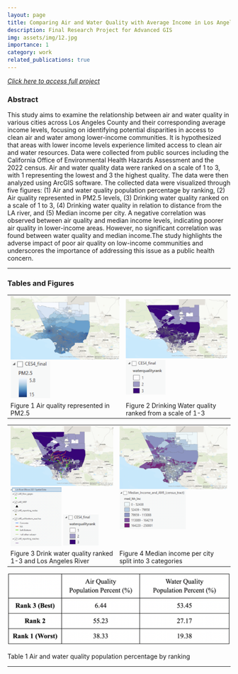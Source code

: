 ```yaml
---
layout: page
title: Comparing Air and Water Quality with Average Income in Los Angeles County
description: Final Research Project for Advanced GIS 
img: assets/img/12.jpg
importance: 1
category: work
related_publications: true
---
```


[*Click here to access full project*
](https://github.com/leilaghazvini/leilaghazvini.github.io/blob/master/assets/pdf/Project%20envs%20196%20.pdf)
### Abstract

This study aims to examine the relationship between air and water quality in various cities across Los Angeles County and their corresponding average income levels, focusing on identifying potential disparities in access to clean air and water among lower-income communities. It is hypothesized that areas with lower income levels experience limited access to clean air and water resources. Data were collected from public sources including the California Office of Environmental Health Hazards Assessment and the 2022 census. Air and water quality data were ranked on a scale of 1 to 3, with 1 representing the lowest and 3 the highest quality. The data were then analyzed using ArcGIS software. The collected data were visualized through five figures: (1) Air and water quality population percentage by ranking, (2) Air quality represented in PM2.5 levels, (3) Drinking water quality ranked on a scale of 1 to 3, (4) Drinking water quality in relation to distance from the LA river, and (5) Median income per city. A negative correlation was observed between air quality and median income levels, indicating poorer air quality in lower-income areas. However, no significant correlation was found between water quality and median income.The study highlights the adverse impact of poor air quality on low-income communities and underscores the importance of addressing this issue as a public health concern.

 ---
 
### Tables and Figures


<table width="100%">
  <tr>
      <td><img width="500" alt="Figure 1 Air quality represented in PM2.5" src="/assets/img/fig_1.png">
  <img width="90" alt="Figure 1 Air quality represented in PM2.5" src="/assets/img/fig_1b.png"></td>
  <td><img width="500" alt="Figure 2 Drinking Water quality ranked from a scale of 1-3" src="/assets/img/fig_2.png">
  <img width="90" alt="Figure 2 Drinking Water quality ranked from a scale of 1-3" src="/assets/img/fig_2b.png"></td>
  </tr>
  <tr>
    <td align="left">Figure 1 Air quality represented in PM2.5
</td>
    <td align="left">Figure 2 Drinking Water quality ranked from a scale of 1-3
</td>
  </tr>
</table>


<table width="100%">
  <tr>
    <td>
      <img width="500" alt="Figure 3 Drink water quality ranked 1-3 and Los Angeles River" src="/assets/img/fig_3.png">
      <img width="115" alt="Figure 3 Drink water quality ranked 1-3 and Los Angeles River" src="/assets/img/fig_3b.png">
      <img width="80" alt="Figure 3 Drink water quality ranked 1-3 and Los Angeles River" src="/assets/img/fig_3c.png">
    </td>
     <td valign="top">
      <img width="550" alt="Figure 4 Median income per city split into 3 categories" src="/assets/img/fig_4.png">
      <img width="150" alt="Figure 4 Median income per city split into 3 categories" src="/assets/img/fig_4b.png">
    </td>
  </tr>
  <tr>
    <td align="left">Figure 3 Drink water quality ranked 1-3 and Los Angeles River</td>
    <td align="left">Figure 4 Median income per city split into 3 categories</td>
  </tr>
</table><img width="600" alt="image" src="/assets/img/table.png">

Table 1 Air and water quality population percentage by ranking


---



